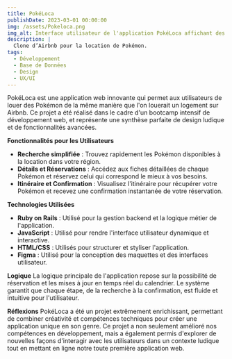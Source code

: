 ```yaml
---
title: PokéLoca
publishDate: 2023-03-01 00:00:00
img: /assets/Pokeloca.png
img_alt: Interface utilisateur de l'application PokéLoca affichant des Pokémon disponibles pour la location
description: |
  Clone d’Airbnb pour la location de Pokémon.
tags:
  - Développement
  - Base de Données
  - Design
  - UX/UI
---
```


PokéLoca est une application web innovante qui permet aux utilisateurs de louer des Pokémon de la même manière que l'on louerait un logement sur Airbnb. Ce projet a été réalisé dans le cadre d'un bootcamp intensif de développement web, et représente une synthèse parfaite de design ludique et de fonctionnalités avancées.

**Fonctionnalités pour les Utilisateurs**
- **Recherche simplifiée** : Trouvez rapidement les Pokémon disponibles à la location dans votre région.
- **Détails et Réservations** : Accédez aux fiches détaillées de chaque Pokémon et réservez celui qui correspond le mieux à vos besoins.
- **Itinéraire et Confirmation** : Visualisez l'itinéraire pour récupérer votre Pokémon et recevez une confirmation instantanée de votre réservation.

**Technologies Utilisées**
- **Ruby on Rails** : Utilisé pour la gestion backend et la logique métier de l'application.
- **JavaScript** : Utilisé pour rendre l'interface utilisateur dynamique et interactive.
- **HTML/CSS** : Utilisés pour structurer et styliser l'application.
- **Figma** : Utilisé pour la conception des maquettes et des interfaces utilisateur.

**Logique**
La logique principale de l'application repose sur la possibilité de réservation et les mises à jour en temps réel du calendrier. Le système garantit que chaque étape, de la recherche à la confirmation, est fluide et intuitive pour l'utilisateur.

**Réflexions**
PokéLoca a été un projet extrêmement enrichissant, permettant de combiner créativité et compétences techniques pour créer une application unique en son genre. Ce projet a non seulement amélioré nos compétences en développement, mais a également permis d'explorer de nouvelles façons d'interagir avec les utilisateurs dans un contexte ludique tout en mettant en ligne notre toute première application web.
